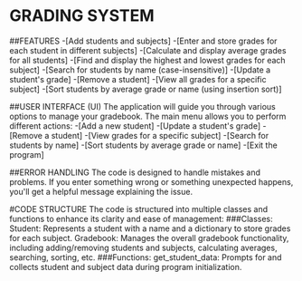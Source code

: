 # GRADING SYSTEM

##FEATURES
-[Add students and subjects]
-[Enter and store grades for each student in different subjects]
-[Calculate and display average grades for all students]
-[Find and display the highest and lowest grades for each subject]
-[Search for students by name (case-insensitive)]
-[Update a student's grade]
-[Remove a student]
-[View all grades for a specific subject]
-[Sort students by average grade or name (using insertion sort)]

##USER INTERFACE (UI)
The application will guide you through various options to manage your gradebook.
The main menu allows you to perform different actions:
-[Add a new student]
-[Update a student's grade]
-[Remove a student]
-[View grades for a specific subject]
-[Search for students by name]
-[Sort students by average grade or name]
-[Exit the program]

##ERROR HANDLING
The code is designed to handle mistakes and problems. If you enter something wrong or something unexpected happens, you'll get a helpful message explaining the issue.

#CODE STRUCTURE
The code is structured into multiple classes and functions to enhance its clarity and ease of management:
###Classes:
Student: Represents a student with a name and a dictionary to store grades for each subject.
Gradebook: Manages the overall gradebook functionality, including adding/removing students and subjects, calculating averages, searching, sorting, etc.
###Functions:
get_student_data: Prompts for and collects student and subject data during program initialization.
